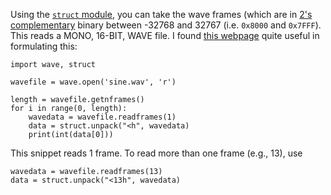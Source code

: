 Using the [`struct` module][1], you can take the wave frames (which are in [2's complementary][2] binary between -32768 and 32767 (i.e. `0x8000` and `0x7FFF`). This reads a MONO, 16-BIT, WAVE file. I found [this webpage][3] quite useful in formulating this:

    import wave, struct
    
    wavefile = wave.open('sine.wav', 'r')
    
    length = wavefile.getnframes()
    for i in range(0, length):
        wavedata = wavefile.readframes(1)
        data = struct.unpack("<h", wavedata)
        print(int(data[0]))

This snippet reads 1 frame. To read more than one frame (e.g., 13), use

    wavedata = wavefile.readframes(13)
    data = struct.unpack("<13h", wavedata)


  [1]: https://docs.python.org/library/struct.html
  [2]: http://stackoverflow.com/questions/1049722/what-is-2s-complement
  [3]: https://web.archive.org/web/20140221054954/http://home.roadrunner.com/~jgglatt/tech/wave.htm